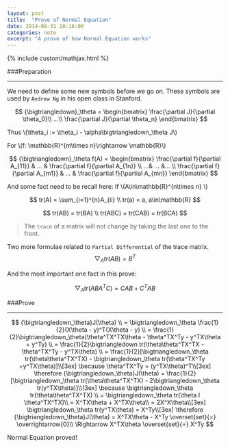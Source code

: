 ```yaml
---
layout: post
title:	"Prove of Normal Equation"
date: 2014-08-31 10:16:00
categories: note
excerpt: "A prove of how Normal Equation works"
---
```


{% include custom/mathjax.html %}

###Preparation

--------------
We need to define some new symbols before we go on. These symbols are used by `Andrew Ng` in his open class in Stanford.

$$
{\bigtriangledown}_\theta = 
\begin{bmatrix}
\frac{\partial J}{\partial \theta_0}\\ 
...\\
\frac{\partial J}{\partial \theta_n}
\end{bmatrix}
$$

Thus \\(\theta_i := \theta_i - \alpha\bigtriangledown_\theta J\\)

For \\(f: \mathbb{R}^{m\times n}\rightarrow \mathbb{R}\\)

$$
{\bigtriangledown}_\theta f(A) = \begin{bmatrix}
\frac{\partial f}{\partial A_{11}} & ...  & \frac{\partial f}{\partial A_{1n}}  \\ 
 ...& ... &... \\ 
\frac{\partial f}{\partial A_{m1}} & ... & \frac{\partial f}{\partial A_{mn}}
\end{bmatrix}
$$

And some fact need to be recall here:
If \\(A\in\mathbb{R}^{n\times n} \\)

$$
tr(A) = \sum_{i=1}^{n}A_{ii} \\
tr(a) = a, a\in\mathbb{R}
$$

$$
tr(AB) = tr(BA) \\
tr(ABC) = tr(CAB) = tr(BCA)
$$

> The `trace` of a matrix will not change by taking the last one to the front.

Two more formulae related to `Partial Differential` of the trace matrix.
$$
{\bigtriangledown}_A tr(AB) = B^T
$$

And the most important one fact in this prove:

$$
{\bigtriangledown}_A tr(ABA^TC) = CAB + C^TAB
$$


###Prove

--------------
$$
{\bigtriangledown_\theta}J(\theta) \\
= \bigtriangledown_\theta \frac{1}{2}(X\theta - y)^T(X\theta - y) \\
= \frac{1}{2}\bigtriangledown_\theta(\theta^TX^TX\theta - \theta^TX^Ty - y^TX\theta + y^Ty) \\
= \frac{1}{2}\bigtriangledown tr(\theta\theta^TX^TX - \theta^TX^Ty - y^TX\theta) \\
= \frac{1}{2}[\bigtriangledown_\theta tr(\theta\theta^TX^TX) - \bigtriangledown_\theta tr(\theta^TX^Ty +y^TX\theta)]\\[3ex]
\because 
\theta^TX^Ty = (y^TX\theta)^T\\[3ex]
\therefore
{\bigtriangledown_\theta}J(\theta) = \frac{1}{2}[\bigtriangledown_\theta tr(\theta\theta^TX^TX) - 2\bigtriangledown_\theta tr(y^TX\theta)]\\[3ex]
\because
\bigtriangledown_\theta tr(\theta\theta^TX^TX) \\
= \bigtriangledown_\theta tr(\theta I \theta^TX^TX)\\
= X^TX\theta + X^TX\theta\\
= 2X^X\theta\\[3ex]
\bigtriangledown_\theta tr(y^TX\theta) = X^Ty\\[3ex]
\therefore
{\bigtriangledown_\theta}J(\theta)  = X^TX\theta - X^Ty \overset{set}{=} \overrightarrow{0}\\
\Rightarrow X^TX\theta \overset{set}{=} X^Ty
$$

Normal Equation proved!
